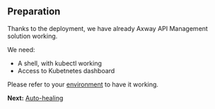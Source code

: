 ## Preparation

Thanks to the deployment, we have already Axway API Management solution working.

We need:
- A shell, with kubectl working
- Access to Kubetnetes dashboard

Please refer to your [environment](../../Environment) to have it working.



**Next:** [Auto-healing](../Auto-healing)
